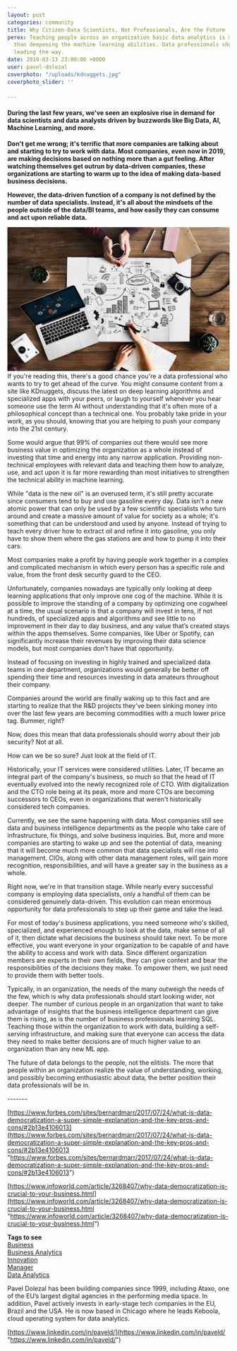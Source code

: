 ```yaml
---
layout: post
categories: community
title: Why Citizen-Data Scientists, Not Professionals, Are the Future
perex: Teaching people across an organization basic data analytics is more valuable
  than deepening the machine learning abilities. Data professionals should be ones
  leading the way.
date: 2019-03-13 23:00:00 +0000
user: pavel-dolezal
coverphoto: "/uploads/kdnuggets.jpg"
coverphoto_slider: ''

---
```

#### **During the last few years, we've seen an explosive rise in demand for data scientists and data analysts driven by buzzwords like Big Data, AI, Machine Learning, and more.**

**Don't get me wrong; it's terrific that more companies are talking about and starting to try to work with data. Most companies, even now in 2019, are making decisions based on nothing more than a gut feeling. After watching themselves get outrun by data-driven companies, these organizations are starting to warm up to the idea of making data-based business decisions.**

**However, the data-driven function of a company is not defined by the number of data specialists. Instead, it's all about the mindsets of the people outside of the data/BI teams, and how easily they can consume and act upon reliable data.**

![](/uploads/kdnuggets-1.jpg)If you're reading this, there's a good chance you're a data professional who wants to try to get ahead of the curve. You might consume content from a site like KDnuggets, discuss the latest on deep learning algorithms and specialized apps with your peers, or laugh to yourself whenever you hear someone use the term AI without understanding that it's often more of a philosophical concept than a technical one. You probably take pride in your work, as you should, knowing that you are helping to push your company into the 21st century.

Some would argue that 99% of companies out there would see more business value in optimizing the organization as a whole instead of investing that time and energy into any narrow application. Providing non-technical employees with relevant data and teaching them how to analyze, use, and act upon it is far more rewarding than most initiatives to strengthen the technical ability in machine learning.

While "data is the new oil" is an overused term, it's still pretty accurate since consumers tend to buy and use gasoline every day. Data isn't a new atomic power that can only be used by a few scientific specialists who turn around and create a massive amount of value for society as a whole; it's something that can be understood and used by anyone. Instead of trying to teach every driver how to extract oil and refine it into gasoline, you only have to show them where the gas stations are and how to pump it into their cars.

Most companies make a profit by having people work together in a complex and complicated mechanism in which every person has a specific role and value, from the front desk security guard to the CEO.

Unfortunately, companies nowadays are typically only looking at deep learning applications that only improve one cog of the machine. While it is possible to improve the standing of a company by optimizing one cogwheel at a time, the usual scenario is that a company will invest in tens, if not hundreds, of specialized apps and algorithms and see little to no improvement in their day to day business, and any value that’s created stays within the apps themselves. Some companies, like Uber or Spotify, can significantly increase their revenues by improving their data science models, but most companies don't have that opportunity.

Instead of focusing on investing in highly trained and specialized data teams in one department, organizations would generally be better off spending their time and resources investing in data amateurs throughout their company.

Companies around the world are finally waking up to this fact and are starting to realize that the R&D projects they've been sinking money into over the last few years are becoming commodities with a much lower price tag. Bummer, right?

Now, does this mean that data professionals should worry about their job security? Not at all.

How can we be so sure? Just look at the field of IT.

Historically, your IT services were considered utilities. Later, IT became an integral part of the company's business, so much so that the head of IT eventually evolved into the newly recognized role of CTO. With digitalization and the CTO role being at its peak, more and more CTOs are becoming successors to CEOs, even in organizations that weren't historically considered tech companies.

Currently, we see the same happening with data. Most companies still see data and business intelligence departments as the people who take care of infrastructure, fix things, and solve business inquiries. But, more and more companies are starting to wake up and see the potential of data, meaning that it will become much more common that data specialists will rise into management. CIOs, along with other data management roles, will gain more recognition, responsibilities, and will have a greater say in the business as a whole.

Right now, we're in that transition stage. While nearly every successful company is employing data specialists, only a handful of them can be considered genuinely data-driven. This evolution can mean enormous opportunity for data professionals to step up their game and take the lead.

For most of today's business applications, you need someone who's skilled, specialized, and experienced enough to look at the data, make sense of all of it, then dictate what decisions the business should take next. To be more effective, you want everyone in your organization to be capable of and have the ability to access and work with data. Since different organization members are experts in their own fields, they can give context and bear the responsibilities of the decisions they make. To empower them, we just need to provide them with better tools.

Typically, in an organization, the needs of the many outweigh the needs of the few, which is why data professionals should start looking wider, not deeper. The number of curious people in an organization that want to take advantage of insights that the business intelligence department can give them is rising, as is the number of business professionals learning SQL. Teaching those within the organization to work with data, building a self-serving infrastructure, and making sure that everyone can access the data they need to make better decisions are of much higher value to an organization than any new ML app.

The future of data belongs to the people, not the elitists. The more that people within an organization realize the value of understanding, working, and possibly becoming enthusiastic about data, the better position their data professionals will be in.

\-------

[https://www.forbes.com/sites/bernardmarr/2017/07/24/what-is-data-democratization-a-super-simple-explanation-and-the-key-pros-and-cons/#2b13e4106013](https://www.forbes.com/sites/bernardmarr/2017/07/24/what-is-data-democratization-a-super-simple-explanation-and-the-key-pros-and-cons/#2b13e4106013 "https://www.forbes.com/sites/bernardmarr/2017/07/24/what-is-data-democratization-a-super-simple-explanation-and-the-key-pros-and-cons/#2b13e4106013")

[https://www.infoworld.com/article/3268407/why-data-democratization-is-crucial-to-your-business.html](https://www.infoworld.com/article/3268407/why-data-democratization-is-crucial-to-your-business.html "https://www.infoworld.com/article/3268407/why-data-democratization-is-crucial-to-your-business.html")

**Tags to see**  
[Business  
](https://www.kdnuggets.com/tag/business)[Business Analytics  
](https://www.kdnuggets.com/tag/business-analytics)[Innovation  
](https://www.kdnuggets.com/tag/innovation)[Manager  
](https://www.kdnuggets.com/tag/manager)[Data Analytics](https://www.kdnuggets.com/tag/data-analytics)

Pavel Dolezal has been building companies since 1999, including Ataxo, one of the EU’s largest digital agencies in the performing media space. In addition, Pavel actively invests in early-stage tech companies in the EU, Brazil and the USA. He is now based in Chicago where he leads Keboola, cloud operating system for data analytics.

[https://www.linkedin.com/in/paveld/](https://www.linkedin.com/in/paveld/ "https://www.linkedin.com/in/paveld/")